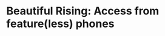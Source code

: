 Beautiful Rising: Access from feature(less) phones
==================================================

